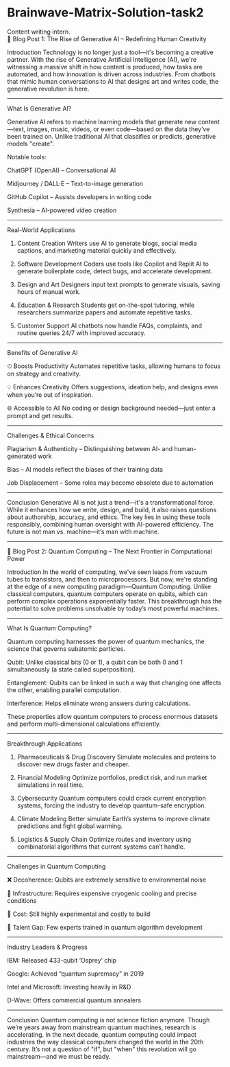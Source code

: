 # Brainwave-Matrix-Solution-task2
Content writing intern.  
📝 Blog Post 1: The Rise of Generative AI – Redefining Human Creativity

Introduction
Technology is no longer just a tool—it's becoming a creative partner. With the rise of Generative Artificial Intelligence (AI), we're witnessing a massive shift in how content is produced, how tasks are automated, and how innovation is driven across industries. From chatbots that mimic human conversations to AI that designs art and writes code, the generative revolution is here.


---

What Is Generative AI?

Generative AI refers to machine learning models that generate new content—text, images, music, videos, or even code—based on the data they’ve been trained on. Unlike traditional AI that classifies or predicts, generative models "create".

Notable tools:

ChatGPT (OpenAI) – Conversational AI

Midjourney / DALL·E – Text-to-image generation

GitHub Copilot – Assists developers in writing code

Synthesia – AI-powered video creation



---

Real-World Applications

1. Content Creation
Writers use AI to generate blogs, social media captions, and marketing material quickly and effectively.


2. Software Development
Coders use tools like Copilot and Replit AI to generate boilerplate code, detect bugs, and accelerate development.


3. Design and Art
Designers input text prompts to generate visuals, saving hours of manual work.


4. Education & Research
Students get on-the-spot tutoring, while researchers summarize papers and automate repetitive tasks.


5. Customer Support
AI chatbots now handle FAQs, complaints, and routine queries 24/7 with improved accuracy.




---

Benefits of Generative AI

⏱ Boosts Productivity
Automates repetitive tasks, allowing humans to focus on strategy and creativity.

💡 Enhances Creativity
Offers suggestions, ideation help, and designs even when you’re out of inspiration.

🌐 Accessible to All
No coding or design background needed—just enter a prompt and get results.



---

Challenges & Ethical Concerns

Plagiarism & Authenticity – Distinguishing between AI- and human-generated work

Bias – AI models reflect the biases of their training data

Job Displacement – Some roles may become obsolete due to automation



---

Conclusion
Generative AI is not just a trend—it's a transformational force. While it enhances how we write, design, and build, it also raises questions about authorship, accuracy, and ethics. The key lies in using these tools responsibly, combining human oversight with AI-powered efficiency. The future is not man vs. machine—it’s man with machine.


---

📝 Blog Post 2: Quantum Computing – The Next Frontier in Computational Power

Introduction
In the world of computing, we've seen leaps from vacuum tubes to transistors, and then to microprocessors. But now, we're standing at the edge of a new computing paradigm—Quantum Computing. Unlike classical computers, quantum computers operate on qubits, which can perform complex operations exponentially faster. This breakthrough has the potential to solve problems unsolvable by today’s most powerful machines.


---

What Is Quantum Computing?

Quantum computing harnesses the power of quantum mechanics, the science that governs subatomic particles.

Qubit: Unlike classical bits (0 or 1), a qubit can be both 0 and 1 simultaneously (a state called superposition).

Entanglement: Qubits can be linked in such a way that changing one affects the other, enabling parallel computation.

Interference: Helps eliminate wrong answers during calculations.


These properties allow quantum computers to process enormous datasets and perform multi-dimensional calculations efficiently.


---

Breakthrough Applications

1. Pharmaceuticals & Drug Discovery
Simulate molecules and proteins to discover new drugs faster and cheaper.


2. Financial Modeling
Optimize portfolios, predict risk, and run market simulations in real time.


3. Cybersecurity
Quantum computers could crack current encryption systems, forcing the industry to develop quantum-safe encryption.


4. Climate Modeling
Better simulate Earth’s systems to improve climate predictions and fight global warming.


5. Logistics & Supply Chain
Optimize routes and inventory using combinatorial algorithms that current systems can’t handle.




---

Challenges in Quantum Computing

❌ Decoherence: Qubits are extremely sensitive to environmental noise

🔌 Infrastructure: Requires expensive cryogenic cooling and precise conditions

💸 Cost: Still highly experimental and costly to build

🧠 Talent Gap: Few experts trained in quantum algorithm development



---

Industry Leaders & Progress

IBM: Released 433-qubit ‘Osprey’ chip

Google: Achieved “quantum supremacy” in 2019

Intel and Microsoft: Investing heavily in R&D

D-Wave: Offers commercial quantum annealers



---

Conclusion
Quantum computing is not science fiction anymore. Though we’re years away from mainstream quantum machines, research is accelerating. In the next decade, quantum computing could impact industries the way classical computers changed the world in the 20th century. It’s not a question of "if", but "when" this revolution will go mainstream—and we must be ready.

